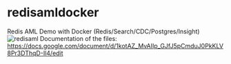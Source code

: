 # redisamldocker
Redis AML Demo with Docker (Redis/Search/CDC/Postgres/Insight)
![redisaml](https://user-images.githubusercontent.com/76743844/131912137-b405a0a1-cb73-45c7-a711-9b34afe4cc23.png)
Documentation of the files:
https://docs.google.com/document/d/1kotAZ_MvAIIp_GJfJ5pCmduJ0PkKLV8Pr3DThqD-Il4/edit

